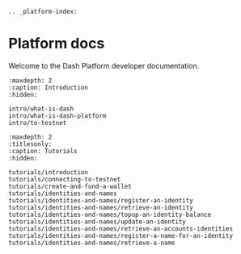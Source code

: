 ```{eval-rst}
.. _platform-index:
```

# Platform docs

Welcome to the Dash Platform developer documentation.

```{toctree}
:maxdepth: 2
:caption: Introduction
:hidden:

intro/what-is-dash
intro/what-is-dash-platform
intro/to-testnet
```

```{toctree}
:maxdepth: 2
:titlesonly:
:caption: Tutorials
:hidden:

tutorials/introduction
tutorials/connecting-to-testnet
tutorials/create-and-fund-a-wallet
tutorials/identities-and-names
tutorials/identities-and-names/register-an-identity
tutorials/identities-and-names/retrieve-an-identity
tutorials/identities-and-names/topup-an-identity-balance
tutorials/identities-and-names/update-an-identity
tutorials/identities-and-names/retrieve-an-accounts-identities
tutorials/identities-and-names/register-a-name-for-an-identity
tutorials/identities-and-names/retrieve-a-name
```

